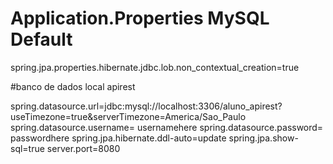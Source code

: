 # Application.Properties MySQL Default

spring.jpa.properties.hibernate.jdbc.lob.non_contextual_creation=true

#banco de dados local apirest

spring.datasource.url=jdbc:mysql://localhost:3306/aluno_apirest?useTimezone=true&serverTimezone=America/Sao_Paulo
spring.datasource.username= usernamehere
spring.datasource.password= passwordhere
spring.jpa.hibernate.ddl-auto=update
spring.jpa.show-sql=true
server.port=8080